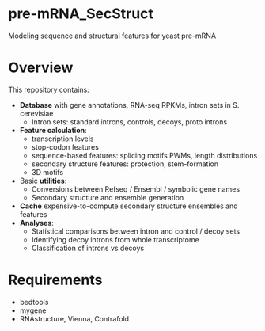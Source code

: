 # pre-mRNA_SecStruct
Modeling sequence and structural features for yeast pre-mRNA

# Overview
This repository contains:
* **Database** with gene annotations, RNA-seq RPKMs, intron sets in S. cerevisiae
    * Intron sets: standard introns, controls, decoys, proto introns
* **Feature calculation**: 
    * transcription levels
    * stop-codon features
    * sequence-based features: splicing motifs PWMs, length distributions
    * secondary structure features: protection, stem-formation
    * 3D motifs
* Basic **utilities**: 
    * Conversions between Refseq / Ensembl / symbolic gene names
    * Secondary structure and ensemble generation
* **Cache** expensive-to-compute secondary structure ensembles and features
* **Analyses**: 
    * Statistical comparisons between intron and control / decoy sets
    * Identifying decoy introns from whole transcriptome
    * Classification of introns vs decoys


# Requirements
* bedtools
* mygene
* RNAstructure, Vienna, Contrafold
